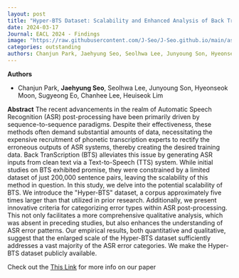 ```yaml
---
layout: post
title: "Hyper-BTS Dataset: Scalability and Enhanced Analysis of Back TranScription (BTS) for ASR Post-Processing"
date: 2024-03-17
Journal: EACL 2024 - Findings
image: "https://raw.githubusercontent.com/J-Seo/J-Seo.github.io/main/assets/img/eacl2024.png"
categories: outstanding
authors: Chanjun Park, Jaehyung Seo, Seolhwa Lee, Junyoung Son, Hyeonseok Moon, Sugyeong Eo, Chanhee Lee, Heuiseok Lim
---
```

**Authors**
- Chanjun Park, **Jaehyung Seo**, Seolhwa Lee, Junyoung Son, Hyeonseok Moon, Sugyeong Eo, Chanhee Lee, Heuiseok Lim

**Abstract**
The recent advancements in the realm of Automatic Speech Recognition (ASR) post-processing have been primarily driven by sequence-to-sequence paradigms. Despite their effectiveness, these methods often demand substantial amounts of data, necessitating the expensive recruitment of phonetic transcription experts to rectify the erroneous outputs of ASR systems, thereby creating the desired training data. Back TranScription (BTS) alleviates this issue by generating ASR inputs from clean text via a Text-to-Speech (TTS) system. While initial studies on BTS exhibited promise, they were constrained by a limited dataset of just 200,000 sentence pairs, leaving the scalability of this method in question. In this study, we delve into the potential scalability of BTS. We introduce the "Hyper-BTS" dataset, a corpus approximately five times larger than that utilized in prior research. Additionally, we present innovative criteria for categorizing error types within ASR post-processing. This not only facilitates a more comprehensive qualitative analysis, which was absent in preceding studies, but also enhances the understanding of ASR error patterns. Our empirical results, both quantitative and qualitative, suggest that the enlarged scale of the Hyper-BTS dataset sufficiently addresses a vast majority of the ASR error categories. We make the Hyper-BTS dataset publicly available.

Check out the [This Link][DOI] for more info on our paper

[DOI]: https://aclanthology.org/2024.findings-eacl.5.pdf

